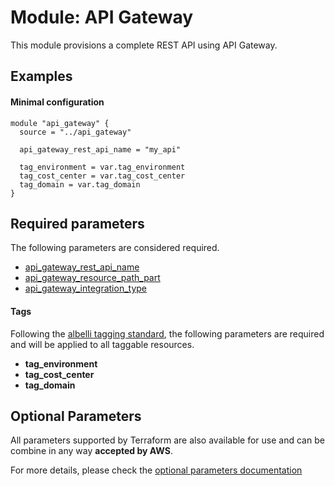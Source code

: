 # Module: API Gateway

This module provisions a complete REST API using API Gateway.

## Examples 

#### Minimal configuration
```
module "api_gateway" {
  source = "../api_gateway"

  api_gateway_rest_api_name = "my_api"
  
  tag_environment = var.tag_environment
  tag_cost_center = var.tag_cost_center
  tag_domain = var.tag_domain
}
```


## Required parameters

The following parameters are considered required.

* [api_gateway_rest_api_name](https://www.terraform.io/docs/providers/aws/r/api_gateway_rest_api.html#name)
* [api_gateway_resource_path_part](https://www.terraform.io/docs/providers/aws/r/api_gateway_resource.html#path_part)
* [api_gateway_integration_type](https://www.terraform.io/docs/providers/aws/r/api_gateway_integration.html#type)

#### Tags
Following the [albelli tagging standard](https://wiki.albelli.net/wiki/Albelli_AWS_Tagging_standards), the following parameters are required and will be applied to all taggable resources.

* **tag_environment**
* **tag_cost_center**
* **tag_domain**

## Optional Parameters

All parameters supported by Terraform are also available for use and can be combine in any way **accepted by AWS**.

For more details, please check the [optional parameters documentation](docs/optional_parameters.md)


